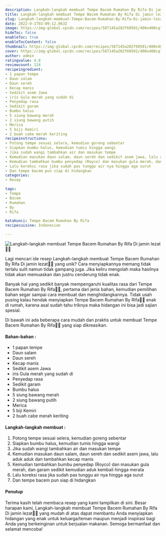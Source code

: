 ```yaml
---
description: Langkah-langkah membuat Tempe Bacem Rumahan By Rifa Di jamin lezat"
title: Langkah-langkah membuat Tempe Bacem Rumahan By Rifa Di jamin lezat
slug: Langkah-langkah-membuat-Tempe-Bacem-Rumahan-By-Rifa-Di-jamin-lezat
date: 2022-9-1T03:09:12.063Z
image: https://img-global.cpcdn.com/recipes/587145a202f60501/400x400cq70/photo.jpg
hideToc: false
enableToc: true
enableTocContent: false
thumbnail: https://img-global.cpcdn.com/recipes/587145a202f60501/400x400cq70/photo.jpg
cover: https://img-global.cpcdn.com/recipes/587145a202f60501/400x400cq70/photo.jpg
author: admin
ratingvalue: 4.8
reviewcount: 124
recipeingredient:
- 1 papan tempe
- Daun salam
- Daun sereh
- Kecap manis
- Sedikit asem Jawa
- iris Gula merah yang sudah di
- Penyedap rasa
- Sedikit garam
- Bumbu halus
- 5 siung bawang merah
- 2 siung bawang putih
- Merica
- 5 biji Kemiri
- 2 buah cabe merah keriting
recipeinstructions:
- Potong tempe sesuai selera, kemudian goreng sebentar
- Siapkan bumbu halus, kemudian tumis hingga wangi
- Jika sudah wangi tambahkan air dan masukan tempe
- Kemudian masukan daun salam, daun sereh dan sedikit asem jawa, lalu aduk aduk dan tambahkan kecap manis
- Kemudian tambahkan bumbu penyedap (Royco) dan masukan gula merah, dan garam sedikit kemudian aduk kembali hingga merata
- Lalu koreksi rasa jika sudah pas tunggu air nya hingga aga surut
- Dan tempe bacem pun siap di hidangkan
categories:
- Resep

tags:
- Tempe
- Bacem
- Rumahan
- By
- Rifa

katakunci: Tempe Bacem Rumahan By Rifa
recipecuisine: Indonesian

---
```


![Langkah-langkah membuat Tempe Bacem Rumahan By Rifa Di jamin lezat👩‍🍳](https://img-global.cpcdn.com/recipes/587145a202f60501/400x400cq70/photo.jpg)

Lagi mencari ide resep Langkah-langkah membuat Tempe Bacem Rumahan By Rifa Di jamin lezat👩‍🍳 yang unik? Cara menyiapkannya memang tidak terlalu sulit namun tidak gampang juga. Jika keliru mengolah maka hasilnya tidak akan memuaskan dan justru cenderung tidak enak.

Banyak hal yang sedikit banyak mempengaruhi kualitas rasa dari Tempe Bacem Rumahan By Rifa👩‍🍳, pertama dari jenis bahan, kemudian pemilihan bahan segar sampai cara membuat dan menghidangkannya. Tidak usah pusing kalau hendak menyiapkan Tempe Bacem Rumahan By Rifa👩‍🍳 enak di rumah, karena asal sudah tahu triknya maka hidangan ini bisa jadi sajian spesial.

Di bawah ini ada beberapa cara mudah dan praktis untuk membuat Tempe Bacem Rumahan By Rifa👩‍🍳 yang siap dikreasikan.

<!--inarticleads1-->

#### Bahan-bahan :

- 1 papan tempe
- Daun salam
- Daun sereh
- Kecap manis
- Sedikit asem Jawa
- iris Gula merah yang sudah di
- Penyedap rasa
- Sedikit garam
- Bumbu halus
- 5 siung bawang merah
- 2 siung bawang putih
- Merica
- 5 biji Kemiri
- 2 buah cabe merah keriting

<!--inarticleads2-->

#### Langkah-langkah membuat :

1. Potong tempe sesuai selera, kemudian goreng sebentar
1. Siapkan bumbu halus, kemudian tumis hingga wangi
1. Jika sudah wangi tambahkan air dan masukan tempe
1. Kemudian masukan daun salam, daun sereh dan sedikit asem jawa, lalu aduk aduk dan tambahkan kecap manis
1. Kemudian tambahkan bumbu penyedap (Royco) dan masukan gula merah, dan garam sedikit kemudian aduk kembali hingga merata
1. Lalu koreksi rasa jika sudah pas tunggu air nya hingga aga surut
1. Dan tempe bacem pun siap di hidangkan

#### Penutup

Terima kasih telah membaca resep yang kami tampilkan di sini. Besar harapan kami, Langkah-langkah membuat Tempe Bacem Rumahan By Rifa Di jamin lezat👩‍🍳 yang mudah di atas dapat membantu Anda menyiapkan hidangan yang enak untuk keluarga/teman maupun menjadi inspirasi bagi Anda yang berkeinginan untuk berjualan makanan. Semoga bermanfaat dan selamat mencoba!